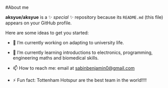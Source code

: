 #About me


**aksyue/aksyue** is a ✨ _special_ ✨ repository because its `README.md` (this file) appears on your GitHub profile.

Here are some ideas to get you started:

- 🔭 I’m currently working on adapting to university life.
- 🌱 I’m currently learning introductions to electronics, programming, engineering maths and biomedical skills.


- 📫 How to reach me: email at sabinbenjamin0@gmail.com

- ⚡ Fun fact: Tottenham Hotspur are the best team in the world!!!!

